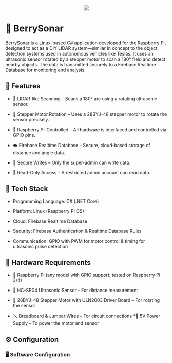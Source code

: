 <div align=center>
  <img src="https://github.com/user-attachments/assets/383854aa-2a29-4cba-85da-935c21985f74"/>
</div>



# 🍓 BerrySonar

BerrySonar is a Linux-based C# application developed for the Raspberry Pi, designed to act as a DIY LIDAR system—similar in concept to the object detection systems used in autonomous vehicles like Teslas. It uses an ultrasonic sensor rotated by a stepper motor to scan a 180° field and detect nearby objects. The data is transmitted securely to a Firebase Realtime Database for monitoring and analysis.

## 🚀 Features
* 🧠 LIDAR-like Scanning – Scans a 180° arc using a rotating ultrasonic sensor.

* 🔄 Stepper Motor Rotation – Uses a 28BYJ-48 stepper motor to rotate the sensor precisely.

* 🧰 Raspberry Pi-Controlled – All hardware is interfaced and controlled via GPIO pins.

* ☁️ Firebase Realtime Database – Secure, cloud-based storage of distance and angle data.

* 🔐 Secure Writes – Only the super-admin can write data.

* 👀 Read-Only Access – A restricted admin account can read data.
  

## 🧱 Tech Stack
* Programming Language: C# (.NET Core)

* Platform: Linux (Raspberry Pi OS)

* Cloud: Firebase Realtime Database

* Security: Firebase Authentication & Realtime Database Rules

* Communication: GPIO with PWM for motor control & timing for ultrasonic pulse detection

## 🔩 Hardware Requirements
* 🧠 Raspberry Pi (any model with GPIO support; tested on Raspberry Pi 3/4)

* 📏 HC-SR04 Ultrasonic Sensor – For distance measurement

* 🔁 28BYJ-48 Stepper Motor with ULN2003 Driver Board – For rotating the sensor

* 🪛 Breadboard & Jumper Wires – For circuit connections
*🔌 5V Power Supply – To power the motor and sensor

## ⚙️ Configuration

### 🖥️ Software Configuration






